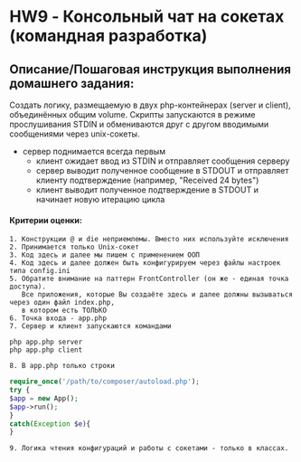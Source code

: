 # HW9 - Консольный чат на сокетах (командная разработка)
 ## Описание/Пошаговая инструкция выполнения домашнего задания:

Создать логику, размещаемую в двух php-контейнерах (server и client), объединённых общим volume.
Скрипты запускаются в режиме прослушивания STDIN и обмениваются друг с другом вводимыми сообщениями через unix-сокеты.   

- сервер поднимается всегда первым
  - клиент ожидает ввод из STDIN и отправляет сообщения серверу
  - сервер выводит полученное сообщение в STDOUT и отправляет клиенту подтверждение (например, "Received 24 bytes")
  - клиент выводит полученное подтверждение в STDOUT и начинает новую итерацию цикла

#### Критерии оценки:
    
    1. Конструкции @ и die неприемлемы. Вместо них используйте исключения
    2. Принимается только Unix-сокет
    3. Код здесь и далее мы пишем с применением ООП
    4. Код здесь и далее должен быть конфигурируем через файлы настроек типа config.ini
    5. Обратите внимание на паттерн FrontController (он же - единая точка доступа). 
       Все приложения, которые Вы создаёте здесь и далее должны вызываться через один файл index.php,
       в котором есть ТОЛЬКО
    6. Точка входа - app.php
    7. Сервер и клиент запускаются командами
```shell
php app.php server
php app.php client
```
    8. В app.php только строки
```php
require_once('/path/to/composer/autoload.php');
try {
$app = new App();
$app->run();
}
catch(Exception $e){
}
```
    9. Логика чтения конфигураций и работы с сокетами - только в классах.